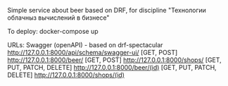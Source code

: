 Simple service about beer based on DRF, for discipline "Технологии облачныз вычислений в бизнесе"

To deploy:
docker-compose up

URLs:
Swagger (openAPI) - based on drf-spectacular
http://127.0.0.1:8000/api/schema/swagger-ui/ 
[GET, POST]
http://127.0.0.1:8000/beer/ 
[GET, POST]
http://127.0.0.1:8000/shops/
[GET, PUT, PATCH, DELETE]
http://127.0.0.1:8000/beer/(id) 
[GET, PUT, PATCH, DELETE]
http://127.0.0.1:8000/shops/(id) 
